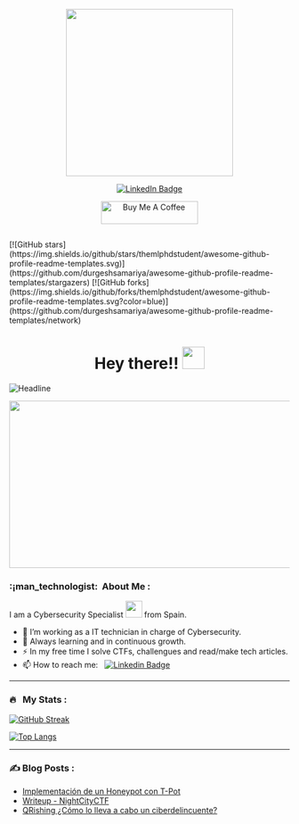 <p align="center"><img src="https://media.giphy.com/media/bJ4TVNYNUympPgcpem/giphy.gif" width="300"/></p>
<p align="center">
<a href="https://www.linkedin.com/in/alfonso-ca"><img src="https://img.shields.io/badge/LinkedIn-blue?style=for-the-badge&logo=linkedin&logoColor=white" alt="LinkedIn Badge"></a>
</p>
<p align="center">
<a href="https://www.buymeacoffee.com/waidrocx" target="_blank"><img src="https://cdn.buymeacoffee.com/buttons/default-orange.png" alt="Buy Me A Coffee" height="41" width="174"></a>
</p>
<p align="center"><img src="https://komarev.com/ghpvc/?username=Waidroc&style=flat-square&color=blue" alt=""></p>
[![GitHub stars](https://img.shields.io/github/stars/themlphdstudent/awesome-github-profile-readme-templates.svg)](https://github.com/durgeshsamariya/awesome-github-profile-readme-templates/stargazers)
[![GitHub forks](https://img.shields.io/github/forks/themlphdstudent/awesome-github-profile-readme-templates.svg?color=blue)](https://github.com/durgeshsamariya/awesome-github-profile-readme-templates/network)

<h1 align="center">Hey there!! <img src="https://media.giphy.com/media/hvRJCLFzcasrR4ia7z/giphy.gif" width="40"></h1>
<img src="https://readme-typing-svg.herokuapp.com?color=%236FDA44&size=32&center=true&vCenter=true&width=600&height=50&lines=Hi+there+I'm+Waidroc+%F0%9F%91%8B;Computer+Science+Student;Back End+Engineer;Problem+Solver;Freelancer;Open-Source+Enthusiast" alt="Headline" />


<p align="center"><img src="https://media.giphy.com/media/dWesBcTLavkZuG35MI/giphy.gif" width="600" height="300"  /></p>

### :¡man_technologist: &nbsp;About Me :

I am a Cybersecurity Specialist <img src="https://media.giphy.com/media/WUlplcMpOCEmTGBtBW/giphy.gif" width="30"> from Spain.

- 🔭 I’m working as a IT technician in charge of Cybersecurity.
- 🌱 Always learning and in continuous growth.
- ⚡ In my free time I solve CTFs, challengues and read/make tech articles.
- 📫 How to reach me: &nbsp; [![Linkedin Badge](https://img.shields.io/badge/-Waidroc-blue?style=flat&logo=Linkedin&logoColor=white)](https://www.linkedin.com/in/alfonso-ca)

---

### 🔥 &nbsp; My Stats :
[![GitHub Streak](http://github-readme-streak-stats.herokuapp.com?user=waidroc&theme=dark&background=000000)](https://git.io/streak-stats)

[![Top Langs](https://github-readme-stats.vercel.app/api/top-langs/?username=itsZed0&layout=compact&theme=vision-friendly-dark)](https://github.com/anuraghazra/github-readme-stats)

---

### ✍️ Blog Posts : 
- [Implementación de un Honeypot con T-Pot](https://waidroc.github.io/posts/TPot/)
- [Writeup - NightCityCTF](https://waidroc.github.io/posts/NightCityCTF/)
- [QRishing ¿Cómo lo lleva a cabo un ciberdelincuente?](https://waidroc.github.io/posts/QRishing/)<!-- BLOG-POST-LIST:START -->
<!-- BLOG-POST-LIST:END -->
